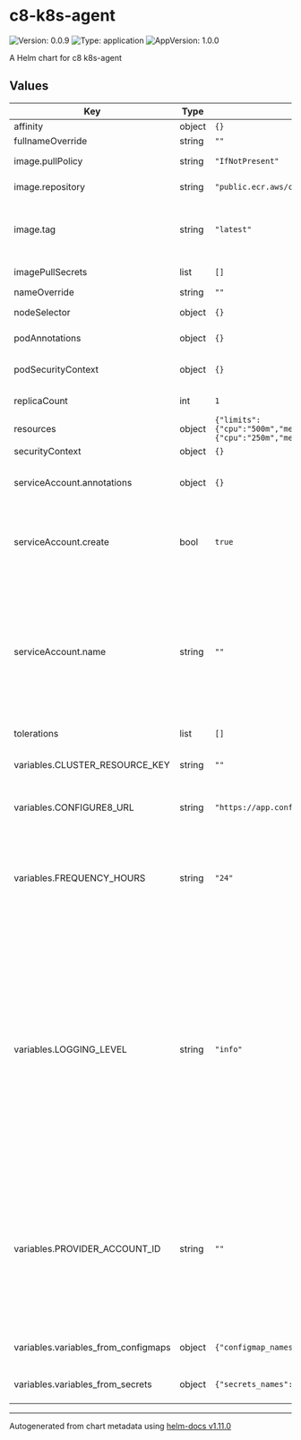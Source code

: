# c8-k8s-agent

![Version: 0.0.9](https://img.shields.io/badge/Version-0.0.9-informational?style=flat-square) ![Type: application](https://img.shields.io/badge/Type-application-informational?style=flat-square) ![AppVersion: 1.0.0](https://img.shields.io/badge/AppVersion-1.0.0-informational?style=flat-square)

A Helm chart for c8 k8s-agent

## Values

| Key | Type | Default | Description |
|-----|------|---------|-------------|
| affinity | object | `{}` | affinity |
| fullnameOverride | string | `""` |  |
| image.pullPolicy | string | `"IfNotPresent"` | Image pull policy |
| image.repository | string | `"public.ecr.aws/c8-public/c8-k8s-agent"` | c8 k8s-agent repo |
| image.tag | string | `"latest"` | Overrides the image tag whose default is the latest. |
| imagePullSecrets | list | `[]` | image pull secrets |
| nameOverride | string | `""` |  |
| nodeSelector | object | `{}` | node selector |
| podAnnotations | object | `{}` | pod annotations |
| podSecurityContext | object | `{}` | pod pod security context |
| replicaCount | int | `1` | replica count |
| resources | object | `{"limits":{"cpu":"500m","memory":"512Mi"},"requests":{"cpu":"250m","memory":"512Mi"}}` | Specify resources |
| securityContext | object | `{}` |  |
| serviceAccount.annotations | object | `{}` | Annotations to add to the service account |
| serviceAccount.create | bool | `true` | Specifies whether a service account should be created |
| serviceAccount.name | string | `""` | The name of the service account to use. If not set and create is true, a name is generated using the fullname template |
| tolerations | list | `[]` | tolerations |
| variables.CLUSTER_RESOURCE_KEY | string | `""` | key/value pairs to add as variables to the pod |
| variables.CONFIGURE8_URL | string | `"https://app.configure8.io/public/v1"` | Url to configure8 public API |
| variables.FREQUENCY_HOURS | string | `"24"` | Data sync frequency. The number of hours for discovery schedule. Cannot be less than 1. |
| variables.LOGGING_LEVEL | string | `"info"` | Agent logging level. Possible options - 'fatal', 'error', 'warn', 'info', 'debug', 'trace' or 'silent'. Be aware - trace log level will be quite verbose, since it will also print cluster changes. |
| variables.PROVIDER_ACCOUNT_ID | string | `""` | Provider account id for the cluster and its resources. If provided, resources will be created with the specified provider account id. |
| variables.variables_from_configmaps | object | `{"configmap_names":[]}` | variables from configmaps |
| variables.variables_from_secrets | object | `{"secrets_names":[]}` | variables from secrets |

----------------------------------------------
Autogenerated from chart metadata using [helm-docs v1.11.0](https://github.com/norwoodj/helm-docs/releases/v1.11.0)
